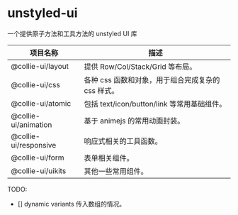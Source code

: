 # unstyled-ui

一个提供原子方法和工具方法的 unstyled UI 库

| 项目名称 | 描述 |
| --- | --- |
| @collie-ui/layout | 提供 Row/Col/Stack/Grid 等布局。 |
| @collie-ui/css | 各种 css 函数和对象，用于组合完成复杂的 css 样式。 |
| @collie-ui/atomic | 包括 text/icon/button/link 等常用基础组件。 |
| @collie-ui/animation | 基于 animejs 的常用动画封装。 |
| @collie-ui/responsive | 响应式相关的工具函数。 |
| @collie-ui/form | 表单相关组件。 |
| @collie-ui/uikits | 其他一些常用组件。 |


TODO:
- []  dynamic variants 传入数组的情况。
